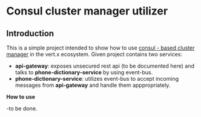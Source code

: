 # Consul cluster manager utilizer #

**Introduction**
-
This is a simple project intended to show how to use [consul - based cluster manager](https://github.com/romalev/vertx-consul-cluster-manage) in the vert.x ecosystem. Given project contains two services: 

- **api-gateway**: exposes unsecured rest api (to be documented here) and talks to **phone-dictionary-service** by using event-bus.
- **phone-dictionary-service**: utilizes event-bus to accept incoming messages from **api-gateway** and handle them apppropriately.

**How to use**

-to be done.

